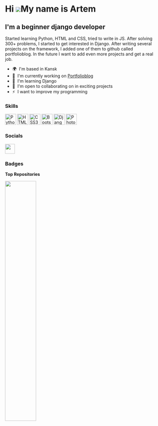 Hi ![](https://user-images.githubusercontent.com/18350557/176309783-0785949b-9127-417c-8b55-ab5a4333674e.gif)My name is Artem
=============================================================================================================================

I'm a beginner django developer
-------------------------------

Started learning Python, HTML and CSS, tried to write in JS. After solving 300+ problems, I started to get interested in Django. After writing several projects on the framework, I added one of them to github called portfolioblog. In the future I want to add even more projects and get a real job.

*   🌍  I'm based in Kansk
*   🚀  I'm currently working on [Portfolioblog](http://github.com/Yourplb/PortfolioBlog)
*   🧠  I'm learning Django
*   🤝  I'm open to collaborating on in exciting projects
*   ⚡  I want to improve my programming

### Skills 
<p align="left">
<a href="https://www.python.org/" target="_blank" rel="noreferrer"><img src="https://raw.githubusercontent.com/danielcranney/readme-generator/main/public/icons/skills/python-colored.svg" width="36" height="36" alt="Python" /></a>
<a href="https://developer.mozilla.org/en-US/docs/Glossary/HTML5" target="_blank" rel="noreferrer"><img src="https://raw.githubusercontent.com/danielcranney/readme-generator/main/public/icons/skills/html5-colored.svg" width="36" height="36" alt="HTML5" /></a>
<a href="https://www.w3.org/TR/CSS/#css" target="_blank" rel="noreferrer"><img src="https://raw.githubusercontent.com/danielcranney/readme-generator/main/public/icons/skills/css3-colored.svg" width="36" height="36" alt="CSS3" /></a>
<a href="https://getbootstrap.com/" target="_blank" rel="noreferrer"><img src="https://raw.githubusercontent.com/danielcranney/readme-generator/main/public/icons/skills/bootstrap-colored.svg" width="36" height="36" alt="Bootstrap" /></a>
<a href="https://www.djangoproject.com/" target="_blank" rel="noreferrer"><img src="https://raw.githubusercontent.com/danielcranney/readme-generator/main/public/icons/skills/django-colored.svg" width="36" height="36" alt="Django" /></a>
<a href="https://www.adobe.com/uk/products/photoshop.html" target="_blank" rel="noreferrer"><img src="https://raw.githubusercontent.com/danielcranney/readme-generator/main/public/icons/skills/photoshop-colored.svg" width="36" height="36" alt="Photoshop" /></a>
</p>

### Socials
<p align="left">
  <a href="https://www.github.com/Yourplb" target="_blank" rel="noreferrer">
    <img src="https://raw.githubusercontent.com/danielcranney/readme-generator/main/public/icons/socials/github.svg" width="32"                 height="32" />
  </a>
</p>

### Badges
<b>Top Repositories</b>
<div width="100%" align="center">
  <a href="https://github.com/Yourplb/PortfolioBlog" align="left">
  <img align="left" width="45%" src="https://github-readme-stats.vercel.app/api/pin/?username=Yourplb&repo=PortfolioBlog&title_color=0891b2&text_color=ffffff&icon_color=f97316&bg_color=1c1917&hide_border=true&locale=en" />  </a>
</div>


